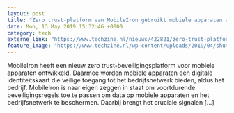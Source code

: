 ```yaml
---
layout: post
title: "Zero trust-platform van MobileIron gebruikt mobiele apparaten als digitale ID"
date: Mon, 13 May 2019 15:32:46 +0000
category: tech
externe_link: "https://www.techzine.nl/nieuws/422821/zero-trust-platform-van-mobileiron-gebruikt-mobiele-apparaten-als-digitale-id.html"
feature_image: "https://www.techzine.nl/wp-content/uploads/2019/04/shutterstock_711787438.jpg"
---
```


MobileIron heeft een nieuw zero trust-beveiligingsplatform voor mobiele apparaten ontwikkeld. Daarmee worden mobiele apparaten een digitale identiteitskaart die veilige toegang tot het bedrijfsnetwerk bieden, aldus het bedrijf. MobileIron is naar eigen zeggen in staat om voortdurende beveiligingsregels toe te passen om data op mobiele apparaten en het bedrijfsnetwerk te beschermen. Daarbij brengt het cruciale signalen [&#8230;]

